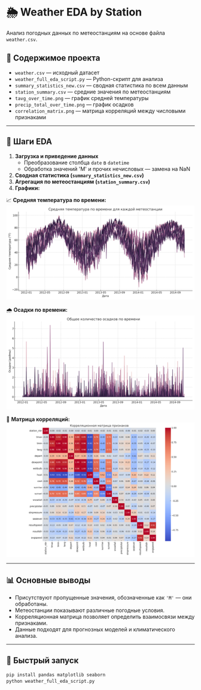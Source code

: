 
🌦 Weather EDA by Station
=========================

Анализ погодных данных по метеостанциям на основе файла `weather.csv`.

📂 Содержимое проекта
---------------------

* `weather.csv` — исходный датасет  
* `weather_full_eda_script.py` — Python-скрипт для анализа  
* `summary_statistics_new.csv` — сводная статистика по всем данным  
* `station_summary.csv` — средние значения по метеостанциям  
* `tavg_over_time.png` — график средней температуры  
* `precip_total_over_time.png` — график осадков  
* `correlation_matrix.png` — матрица корреляций между числовыми признаками  

---

🧪 Шаги EDA
-----------

1. **Загрузка и приведение данных**
   * Преобразование столбца `date` в `datetime`
   * Обработка значений 'M' и прочих нечисловых — замена на NaN
2. **Сводная статистика (`summary_statistics_new.csv`)**
3. **Агрегация по метеостанциям (`station_summary.csv`)**
4. **Графики:**

📈 **Средняя температура по времени:**
![Средняя температура](tavg_over_time.png)

🌧 **Осадки по времени:**
![Осадки](precip_total_over_time.png)

📌 **Матрица корреляций:**
![Корреляции](correlation_matrix.png)

---

📊 Основные выводы
------------------

* Присутствуют пропущенные значения, обозначенные как `'M'` — они обработаны.
* Метеостанции показывают различные погодные условия.
* Корреляционная матрица позволяет определить взаимосвязи между признаками.
* Данные подходят для прогнозных моделей и климатического анализа.

---

🚀 Быстрый запуск
-----------------

```bash
pip install pandas matplotlib seaborn
python weather_full_eda_script.py
```
